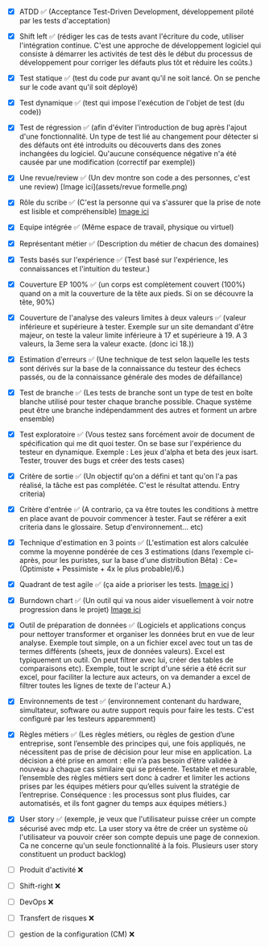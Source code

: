 - [x] ATDD ✅ (Acceptance Test-Driven Development, développement piloté par les tests d'acceptation)
- [x] Shift left ✅  (rédiger les cas de tests avant l'écriture du code, utiliser l'intégration continue. C'est une approche de développement logiciel qui consiste à démarrer les activités de test dès le début du processus de développement pour corriger les défauts plus tôt et réduire les coûts.)
- [x] Test statique ✅ (test du code pur avant qu'il ne soit lancé. On se penche sur le code avant qu'il soit déployé)
- [x] Test dynamique ✅ (test qui impose l'exécution de l'objet de test (du code))
- [x] Test de régression ✅ (afin d'éviter l'introduction de bug après l'ajout d'une fonctionnalité. Un type de test lié au changement pour détecter si des défauts ont été introduits ou découverts dans des zones inchangées du logiciel. Qu'aucune conséquence négative n'a été causée par une modification (correctif par exemple)) 
- [x] Une revue/review ✅ (Un dev montre son code a des personnes, c'est une review) [Image ici](assets/revue formelle.png)
- [x] Rôle du scribe ✅ (C'est la personne qui va s'assurer que la prise de note est lisible et compréhensible) [Image ici](assets/scribe.png)
- [x] Equipe intégrée ✅ (Même espace de travail, physique ou virtuel) 
- [x] Représentant métier ✅ (Description du métier de chacun des domaines) 
- [x] Tests basés sur l'expérience ✅ (Test basé sur l'expérience, les connaissances et l'intuition du testeur.)
- [x] Couverture EP 100% ✅ (un corps est complètement couvert (100%) quand on a mit la couverture de la tête aux pieds. Si on se découvre la tête, 90%) 
- [x] Couverture de l'analyse des valeurs limites à deux valeurs ✅ (valeur inférieure et supérieure à tester. Exemple sur un site demandant d'être majeur, on teste la valeur limite inférieure à 17 et supérieure à 19. A 3 valeurs, la 3eme sera la valeur exacte. (donc ici 18.))
- [x] Estimation d'erreurs ✅ (Une technique de test selon laquelle les tests sont dérivés sur la base de la connaissance du testeur des échecs passés, ou de la connaissance générale des modes de défaillance)
- [x] Test de branche ✅ (Les tests de branche sont un type de test en boîte blanche utilisé pour tester chaque branche possible. Chaque système peut être une branche indépendamment des autres et forment un arbre ensemble)
- [x] Test exploratoire ✅ (Vous testez sans forcément avoir de document de spécification qui me dit quoi tester. On se base sur l'expérience du testeur en dynamique. Exemple : Les jeux d'alpha et beta des jeux isart. Tester, trouver des bugs et créer des tests cases)
- [x] Critère de sortie ✅ (Un objectif qu'on a défini et tant qu'on l'a pas réalisé, la tâche est pas complétée. C'est le résultat attendu. Entry criteria)
- [x] Critère d'entrée ✅ (A contrario, ça va être toutes les conditions à mettre en place avant de pouvoir commencer à tester. Faut se référer a exit criteria dans le glossaire. Setup d'environnement... etc) 
- [x] Technique d'estimation en 3 points ✅ (L'estimation est alors calculée comme la moyenne pondérée de ces 3 estimations (dans l’exemple ci-après, pour les puristes, sur la base d'une distribution Bêta) : Ce= (Optimiste + Pessimiste + 4x le plus probable)/6.)
- [x] Quadrant de test agile ✅ (ça aide a prioriser les tests. [Image ici](assets/quadrant_test_agile.png) )
- [x] Burndown chart ✅ (Un outil qui va nous aider visuellement à voir notre progression dans le projet) [Image ici](assets/SampleBurndownChart.png)
- [x] Outil de préparation de données ✅ (Logiciels et applications conçus pour nettoyer transformer et organiser les données brut en vue de leur analyse. Exemple tout simple, on a un fichier excel avec tout un tas de termes différents (sheets, jeux de données valeurs). Excel est typiquement un outil. On peut filtrer avec lui, créer des tables de comparaisons etc). Exemple, tout le script d'une série a été écrit sur excel, pour faciliter la lecture aux acteurs, on va demander a excel de filtrer toutes les lignes de texte de l'acteur A.)
- [x] Environnements de test ✅ (environnement contenant du hardware, simultateur, software ou autre support requis pour faire les tests. C'est configuré par les testeurs apparemment) 
- [x] Règles métiers ✅ (Les règles métiers, ou règles de gestion d’une entreprise, sont l’ensemble des principes qui, une fois appliqués, ne nécessitent pas de prise de décision pour leur mise en application. La décision a été prise en amont : elle n’a pas besoin d’être validée à nouveau à chaque cas similaire qui se présente. Testable et mesurable, l’ensemble des règles métiers sert donc à cadrer et limiter les actions prises par les équipes métiers pour qu’elles suivent la stratégie de l’entreprise. Conséquence : les processus sont plus fluides, car automatisés, et ils font gagner du temps aux équipes métiers.)
- [x] User story ✅  (exemple, je veux que l'utilisateur puisse créer un compte sécurisé avec mdp etc. La user story va être de créer un système où l'utilisateur va pouvoir créer son compte depuis une page de connexion. Ca ne concerne qu'un seule fonctionnalité à la fois. Plusieurs user story constituent un product backlog)
- [ ] Produit d'activité ❌ 
- [ ] Shift-right ❌
- [ ] DevOps ❌
- [ ] Transfert de risques ❌
- [ ] gestion de la configuration (CM) ❌ 

